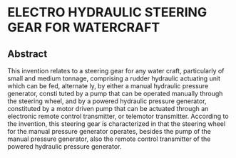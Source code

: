 # ELECTRO HYDRAULIC STEERING GEAR FOR WATERCRAFT

## Abstract
This invention relates to a steering gear for any water craft, particularly of small and medium tonnage, comprising a rudder hydraulic actuating unit which can be fed, alternate ly, by either a manual hydraulic pressure generator, consti tuted by a pump that can be operated manually through the steering wheel, and by a powered hydraulic pressure generator, constituted by a motor driven pump that can be actuated through an electronic remote control transmitter, or telemotor transmitter. According to the invention, this steering gear is characterized in that the steering wheel for the manual pressure generator operates, besides the pump of the manual pressure generator, also the remote control transmitter of the powered hydraulic pressure generator.